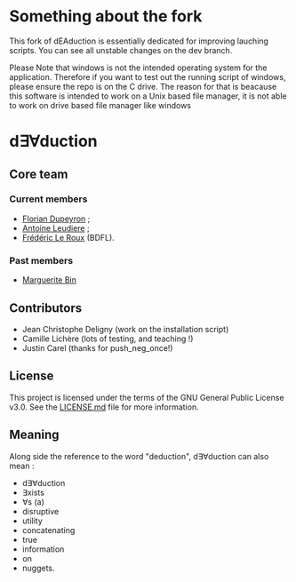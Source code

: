 # Something about the fork

This fork of dEAduction is essentially dedicated for improving lauching scripts.
You can see all unstable changes on the dev branch.

Please Note that windows is not the intended operating system for the application.
Therefore if you want to test out the running script of windows, please ensure the repo is on the C drive.
The reason for that is beacause this software is intended to work on a Unix based file manager, it is not able to work on drive based file manager like windows

# d∃∀duction

## Core team

### Current members
- [Florian Dupeyron](https://github.com/fdmysterious) ;
- [Antoine Leudiere](https://github.com/kryzar) ;
- [Frédéric Le Roux](https://github.com/FredericLeRoux) (BDFL).

### Past members
- [Marguerite Bin](https://github.com/m-bin)

## Contributors
- Jean Christophe Deligny (work on the installation script)
- Camille Lichère (lots of testing, and teaching !)
- Justin Carel (thanks for push_neg_once!)

## License
This project is licensed under the terms of the GNU General Public License v3.0.
See the [LICENSE.md](LICENSE.md) file for more information.

## Meaning
Along side the reference to the word "deduction", d∃∀duction can also mean :

* d∃∀duction
* ∃xists
* ∀s (a)
* disruptive
* utility
* concatenating
* true
* information
* on
* nuggets.

